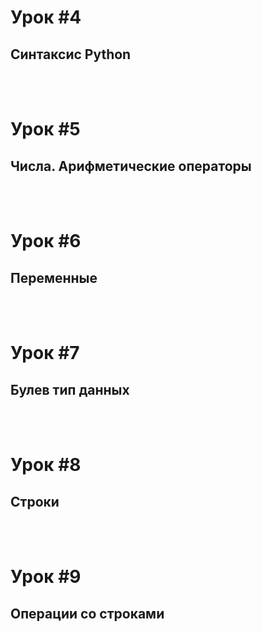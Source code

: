 # Урок #4
## Синтаксис Python

<br><br>
# Урок #5
## Числа. Арифметические операторы

<br><br>
# Урок #6
## Переменные

<br><br>
# Урок #7
## Булев тип данных

<br><br>
# Урок #8
## Строки

<br><br>
# Урок #9
## Операции со строками